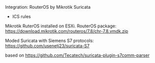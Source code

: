 Integration:
RouterOS by Mikrotik
Suricata
 + ICS rules
 
 
Mikrotik RuterOS installed on ESXi.
RouterOS package: https://download.mikrotik.com/routeros/7.8/chr-7.8.vmdk.zip

Moded Suricata with Siemens S7 protocols: https://github.com/usenetj23/suricata-S7

based on https://github.com/Tecatech/suricata-plugin-s7comm-parser
